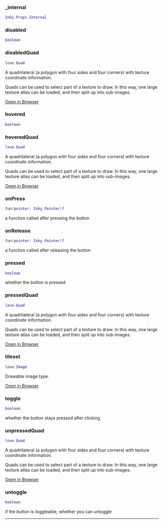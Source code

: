 
### _internal


```lua
Inky.Props.Internal
```


### disabled


```lua
boolean
```

### disabledQuad


```lua
love.Quad
```


A quadrilateral (a polygon with four sides and four corners) with texture coordinate information.

Quads can be used to select part of a texture to draw. In this way, one large texture atlas can be loaded, and then split up into sub-images.


[Open in Browser](https://love2d.org/wiki/love.graphics)


### hovered


```lua
boolean
```

### hoveredQuad


```lua
love.Quad
```


A quadrilateral (a polygon with four sides and four corners) with texture coordinate information.

Quads can be used to select part of a texture to draw. In this way, one large texture atlas can be loaded, and then split up into sub-images.


[Open in Browser](https://love2d.org/wiki/love.graphics)


### onPress


```lua
fun(pointer: Inky.Pointer)?
```

a function called after pressing the button

### onRelease


```lua
fun(pointer: Inky.Pointer)?
```

a function called after releasing the button

### pressed


```lua
boolean
```

whether the button is pressed

### pressedQuad


```lua
love.Quad
```


A quadrilateral (a polygon with four sides and four corners) with texture coordinate information.

Quads can be used to select part of a texture to draw. In this way, one large texture atlas can be loaded, and then split up into sub-images.


[Open in Browser](https://love2d.org/wiki/love.graphics)


### tileset


```lua
love.Image
```


Drawable image type.


[Open in Browser](https://love2d.org/wiki/love.graphics)


### toggle


```lua
boolean
```

whether the button stays pressed after clicking

### unpressedQuad


```lua
love.Quad
```


A quadrilateral (a polygon with four sides and four corners) with texture coordinate information.

Quads can be used to select part of a texture to draw. In this way, one large texture atlas can be loaded, and then split up into sub-images.


[Open in Browser](https://love2d.org/wiki/love.graphics)


### untoggle


```lua
boolean
```

if the button is toggleable, whether you can untoggle


---


